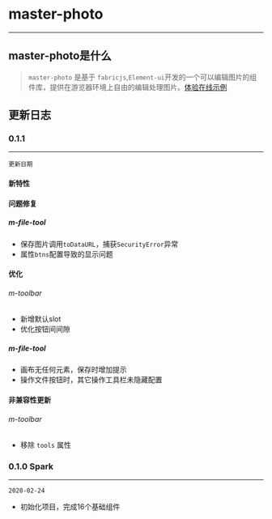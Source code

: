 # master-photo
------

## master-photo是什么
> `master-photo` 是基于 `fabricjs`,`Element-ui`开发的一个可以编辑图片的组件库，提供在游览器环境上自由的编辑处理图片。[体验在线示例](https://tangme.github.io/master-photo-demo/)

## 更新日志

### 0.1.1
------
`更新日期`

#### 新特性

#### 问题修复
##### m-file-tool
* 保存图片调用`toDataURL`，捕获`SecurityError`异常
* 属性`btns`配置导致的显示问题


#### 优化
###### m-toolbar
* 新增默认slot
* 优化按钮间间隙

##### m-file-tool
* 画布无任何元素，保存时增加提示
* 操作文件按钮时，其它操作工具栏未隐藏配置

#### 非兼容性更新
###### m-toolbar
* 移除 `tools` 属性

### 0.1.0 Spark
------
`2020-02-24`
* 初始化项目，完成16个基础组件